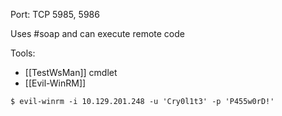 Port: TCP 5985, 5986

Uses #soap and can execute remote code

Tools:
- [[TestWsMan]] cmdlet
- [[Evil-WinRM]]
```shell-session
$ evil-winrm -i 10.129.201.248 -u 'Cry0l1t3' -p 'P455w0rD!'
```